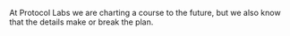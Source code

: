 At Protocol Labs we are charting a course to the future, but we also know that
the details make or break the plan.

